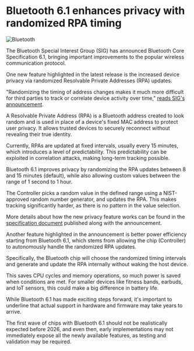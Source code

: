 # Bluetooth 6.1 enhances privacy with randomized RPA timing

![Bluetooth](https://www.bleepstatic.com/content/hl-images/2025/05/09/bluetooth.jpg)

The Bluetooth Special Interest Group (SIG) has announced Bluetooth Core Specification 6.1, bringing important improvements to the popular wireless communication protocol.

One new feature highlighted in the latest release is the increased device privacy via randomized Resolvable Private Addresses (RPA) updates.

"Randomizing the timing of address changes makes it much more difficult for third parties to track or correlate device activity over time," [reads SIG's announcement](https://www.bluetooth.com/blog/delivering-on-the-bi-annual-release-schedule-bluetooth-core-6-1-is-here/).

A Resolvable Private Address (RPA) is a Bluetooth address created to look random and is used in place of a device's fixed MAC address to protect user privacy. It allows trusted devices to securely reconnect without revealing their true identity.

Currently, RPAs are updated at fixed intervals, usually every 15 minutes, which introduces a level of predictability. This predictability can be exploited in correlation attacks, making long-term tracking possible.

Bluetooth 6.1 improves privacy by randomizing the RPA updates between 8 and 15 minutes (default), while also allowing custom values between the range of 1 second to 1 hour.

The Controller picks a random value in the defined range using a NIST-approved random number generator, and updates the RPA. This makes tracking significantly harder, as there is no pattern in the value selection.

More details about how the new privacy feature works can be found in the [specification document](https://files.bluetooth.com/download/core%5Fv6-1/) published along with the announcement.

Another feature highlighted in the announcement is better power efficiency starting from Bluetooth 6.1, which stems from allowing the chip (Controller) to autonomously handle the randomized RPA updates.

Specifically, the Bluetooth chip will choose the randomized timing intervals and generate and update the RPA internally without waking the host device.

This saves CPU cycles and memory operations, so much power is saved when conditions are met. For smaller devices like fitness bands, earbuds, and IoT sensors, this could make a big difference in battery life.

While Bluetooth 6.1 has made exciting steps forward, it's important to underline that actual support in hardware and firmware may take years to arrive.

The first wave of chips with Bluetooth 6.1 should not be realistically expected before 2026, and even then, early implementations may not immediately expose all the newly available features, as testing and validation may be required.